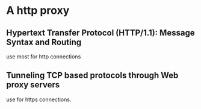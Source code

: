 # A http proxy

## Hypertext Transfer Protocol (HTTP/1.1): Message Syntax and Routing

use most for http connections

## Tunneling TCP based protocols through Web proxy servers 

use for https connections.